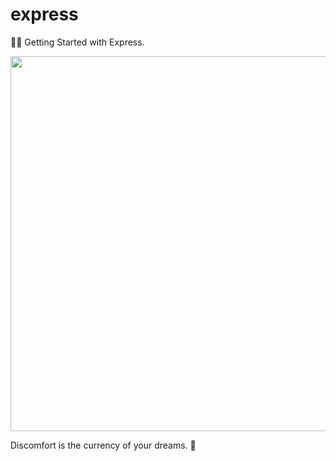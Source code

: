 # express

🚀🌱 Getting Started with Express.

<p align="center">
  <img src="https://user-images.githubusercontent.com/34389409/51299009-6b880a80-1a59-11e9-820a-a43c0b1fd8da.png" width="600"/>
</p>

<!-- INSPIRATIONAL_QUOTE_START -->
Discomfort is the currency of your dreams.
🦄
<!-- INSPIRATIONAL_QUOTE_END -->
